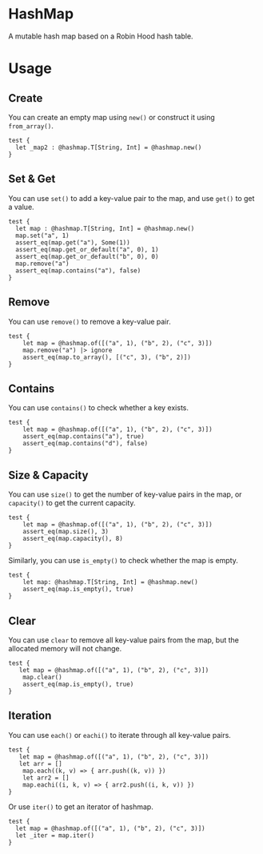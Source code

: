 # HashMap

A mutable hash map based on a Robin Hood hash table.

# Usage

## Create

You can create an empty map using `new()` or construct it using `from_array()`.

```moonbit
test {
  let _map2 : @hashmap.T[String, Int] = @hashmap.new()
}
```

## Set & Get

You can use `set()` to add a key-value pair to the map, and use `get()` to get a value.

```moonbit
test {
  let map : @hashmap.T[String, Int] = @hashmap.new()
  map.set("a", 1)
  assert_eq(map.get("a"), Some(1))
  assert_eq(map.get_or_default("a", 0), 1)
  assert_eq(map.get_or_default("b", 0), 0)
  map.remove("a")
  assert_eq(map.contains("a"), false)
}
```

## Remove

You can use `remove()` to remove a key-value pair.

```moonbit
test {
    let map = @hashmap.of([("a", 1), ("b", 2), ("c", 3)])
    map.remove("a") |> ignore
    assert_eq(map.to_array(), [("c", 3), ("b", 2)])
}
```

## Contains

You can use `contains()` to check whether a key exists.

```moonbit
test {
    let map = @hashmap.of([("a", 1), ("b", 2), ("c", 3)])
    assert_eq(map.contains("a"), true)
    assert_eq(map.contains("d"), false)
}    
```

## Size & Capacity

You can use `size()` to get the number of key-value pairs in the map, or `capacity()` to get the current capacity.

```moonbit
test {
    let map = @hashmap.of([("a", 1), ("b", 2), ("c", 3)])
    assert_eq(map.size(), 3)
    assert_eq(map.capacity(), 8)
}    
```

Similarly, you can use `is_empty()` to check whether the map is empty.

```moonbit
test {
    let map: @hashmap.T[String, Int] = @hashmap.new()
    assert_eq(map.is_empty(), true)
}
```

## Clear

You can use `clear` to remove all key-value pairs from the map, but the allocated memory will not change.

```moonbit
test {
   let map = @hashmap.of([("a", 1), ("b", 2), ("c", 3)])
    map.clear()
    assert_eq(map.is_empty(), true)
}
```

## Iteration

You can use `each()` or `eachi()` to iterate through all key-value pairs.

```moonbit
test {
   let map = @hashmap.of([("a", 1), ("b", 2), ("c", 3)])
   let arr = []
    map.each((k, v) => { arr.push((k, v)) })
    let arr2 = []
    map.eachi((i, k, v) => { arr2.push((i, k, v)) })
}
```

Or use `iter()` to get an iterator of hashmap.

```moonbit
test {
  let map = @hashmap.of([("a", 1), ("b", 2), ("c", 3)])
  let _iter = map.iter()
}
```
